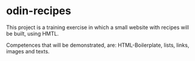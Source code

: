 # odin-recipes
This project is a training exercise in which a small website with recipes will be built, using HMTL.

Competences that will be demonstrated, are: HTML-Boilerplate, lists, links, images and texts.
